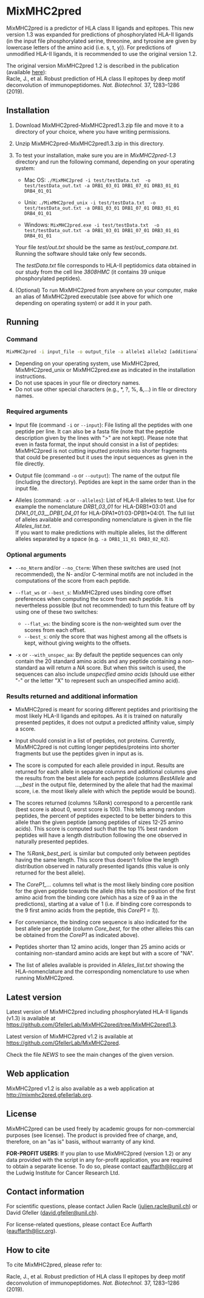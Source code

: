 # MixMHC2pred

MixMHC2pred is a predictor of HLA class II ligands and epitopes. This new version 1.3 was expanded 
for predictions of phosphorylated HLA-II ligands (in the input file phosphorylated serine, threonine, and tyrosine 
are given by lowercase letters of the amino acid (i.e. s, t, y)). For predictions of unmodified HLA-II ligands, it is recommended to use the original version 1.2. 

The original version MixMHC2pred 1.2 is described in the publication (available [here](https://www.nature.com/articles/s41587-019-0289-6)):  
Racle, J., et al. Robust prediction of HLA class II epitopes by deep motif
deconvolution of immunopeptidomes. *Nat. Biotechnol.* 37, 1283–1286 (2019).
 

## Installation

1) Download MixMHC2pred-MixMHC2pred1.3.zip file and move it to a directory
of your choice, where you have writing permissions.

2) Unzip MixMHC2pred-MixMHC2pred1.3.zip in this directory.

3) To test your installation, make sure you are in *MixMHC2pred-1.3* directory
   and run the following command, depending on your operating system:

   * Mac OS: 
   `./MixMHC2pred -i test/testData.txt  -o test/testData_out.txt -a DRB1_03_01 DRB1_07_01 DRB3_01_01 DRB4_01_01`

   * Unix:
   `./MixMHC2pred_unix -i test/testData.txt  -o test/testData_out.txt -a DRB1_03_01 DRB1_07_01 DRB3_01_01 DRB4_01_01`

   * Windows:
   `MixMHC2pred.exe -i test/testData.txt  -o test/testData_out.txt -a DRB1_03_01 DRB1_07_01 DRB3_01_01 DRB4_01_01`

   Your file *test/out.txt* should be the same as *test/out_compare.txt*.
   Running the software should take only few seconds.

   The *testData.txt* file corresponds to HLA-II peptidomics data obtained in
   our study from the cell line *3808HMC* (it contains 39 unique phosphorylated peptides).


4) (Optional) To run MixMHC2pred from anywhere on your computer, make an alias of MixMHC2pred executable (see above for which one depending on operating system) or add it in your path.

## Running

### Command

```bash
MixMHC2pred -i input_file -o output_file -a allele1 allele2 [additional options]
```

* Depending on your operating system, use MixMHC2pred, MixMHC2pred_unix or
  MixMHC2pred.exe as indicated in the installation instructions.
* Do not use spaces in your file or directory names.
* Do not use other special characters (e.g., *, ?, %, &,...) in file or directory names.

### Required arguments

* Input file (command `-i` or `--input`):
File listing all the peptides with one peptide per line. It can also be a fasta
file (note that the peptide description given by the lines with ">" are not kept).
Please note that even in fasta format, the input should consist in a list of
peptides: MixMHC2pred is not cutting inputted proteins into shorter fragments
that could be presented but it uses the input sequences as given in the file
directly.

* Output file (command `-o` or `--output`):
The name of the output file (including the directory). Peptides are kept in the
same order than in the input file.

* Alleles (command: `-a` or `--alleles`):
List of HLA-II alleles to test. Use for example the nomenclature *DRB1_03_01* for
HLA-DRB1\*03:01 and *DPA1_01_03__DPB1_04_01* for HLA-DPA1\*01:03-DPB1\*04:01. The
full list of alleles available and corresponding nomenclature is given in the
file *Alleles_list.txt*.  
If you want to make predictions with multiple alleles, list the different
alleles separated by a space (e.g. `-a DRB1_11_01 DRB3_02_02`).

### Optional arguments

* `--no_Nterm` and/or `--no_Cterm`:
When these switches are used (not recommended), the N- and/or C-terminal motifs
are not included in the computations of the score from each peptide.

* `--flat_ws` or `--best_s`:
MixMHC2pred uses binding core offset preferences when computing the score from
each peptide. It is nevertheless possible (but not recommended) to turn this
feature off by using one of these two switches:
  * `--flat_ws`: the binding score is the non-weighted sum over the scores from
    each offset.
  * `--best_s`: only the score that was highest among all the offsets is kept,
    without giving weights to the offsets.

* `-x` or `--with_unspec_aa`:
By default the peptide sequences can only contain the 20 standard amino acids
and any peptide containing a non-standard aa will return a *NA* score. But
when this switch is used, the sequences can also include *unspecified amino
acids* (should use either "-" or the letter "X" to represent such an unspecified
amino acid).

### Results returned and additional information

* MixMHC2pred is meant for scoring different peptides and prioritising
  the most likely HLA-II ligands and epitopes. As it is trained on naturally
  presented peptides, it does not output a predicted affinity value, simply a
  score.

* Input should consist in a list of peptides, not proteins. Currently,
  MixMHC2pred is not cutting longer peptides/proteins into shorter fragments
  but use the peptides given in input as is.

* The score is computed for each allele provided in input. Results are returned
  for each allele in separate columns and additional columns give the results
  from the best allele for each peptide (columns *BestAllele* and *..._best* in
  the output file, determined by the allele that had the maximal score,
  i.e. the most likely allele with which the peptide would be bound).

* The scores returned (columns *%Rank*) correspond to a percentile rank (best
  score is about 0, worst score is 100). This tells among random peptides, the
  percent of peptides expected to be better binders to this allele than the given
  peptide (among peptides of sizes 12-25 amino acids). This score is computed
  such that the top 1% best random peptides will have a length distribution
  following the one observed in naturally presented peptides.

* The *%Rank_best_perL* is similar but computed only between peptides having the
  same length. This score thus doesn't follow the length distribution observed
  in naturally presented ligands (this value is only returned for the best
  allele).

* The *CoreP1_...* columns tell what is the most likely binding core position
  for the given peptide towards the allele (this tells the position of the
  first amino acid from the binding core (which has a size of 9 aa in the
  predictions), starting at a value of 1 (i.e. if binding core corresponds to
  the 9 first amino acids from the peptide, this *CoreP1 = 1*)).

* For conveniance, the binding core sequence is also indicated for the best
  allele per peptide (column *Core_best*, for the other allleles this can be
  obtained from the *CoreP1* as indicated above).

* Peptides shorter than 12 amino acids, longer than 25 amino acids or containing non-standard amino acids are kept but with a score of "NA".
  
* The list of alleles available is provided in *Alleles_list.txt* showing the
  HLA-nomenclature and the corresponding nomenclature to use when running
  MixMHC2pred.

## Latest version

Latest version of MixMHC2pred including phosphorylated HLA-II ligands (v1.3) is available at <https://github.com/GfellerLab/MixMHC2pred/tree/MixMHC2pred1.3>.

Latest version of MixMHC2pred v1.2 is available at <https://github.com/GfellerLab/MixMHC2pred>.

Check the file *NEWS* to see the main changes of the given
version.

## Web application

MixMHC2pred v1.2 is also available as a web application at
<http://mixmhc2pred.gfellerlab.org>.

## License

MixMHC2pred can be used freely by academic groups for non-commercial purposes
(see license). The product is provided free of charge, and, therefore, on an
"as is" basis, without warranty of any kind.

**FOR-PROFIT USERS**: If you plan to use MixMHC2pred (version 1.2) or any data
provided with the script in any for-profit application, you are required to
obtain a separate license. To do so, please contact <eauffarth@licr.org> at the
Ludwig Institute for Cancer Research Ltd.

## Contact information

For scientific questions, please contact Julien Racle (<julien.racle@unil.ch>) or David Gfeller (<david.gfeller@unil.ch>).

For license-related questions, please contact Ece Auffarth
(<eauffarth@licr.org>).

## How to cite

To cite MixMHC2pred, please refer to:

Racle, J., et al. Robust prediction of HLA class II epitopes by deep motif
deconvolution of immunopeptidomes. *Nat. Biotechnol.* 37, 1283–1286 (2019).
